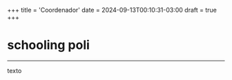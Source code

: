 +++
title = 'Coordenador'
date = 2024-09-13T00:10:31-03:00
draft = true
+++
# schooling poli
---
texto
